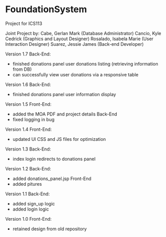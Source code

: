 # FoundationSystem
Project for ICS113

Joint Project by:
Cabe, Gerlan Mark (Database Administrator)
Cancio, Kyle Cedrick (Graphics and Layout Designer)
Rosalado, Isabela Marie (User Interaction Designer)
Suarez, Jessie James (Back-end Developer)

Version 1.7
Back-End:
- finished donations panel user donations listing (retrieving information from DB)
- can successfully view user donations via a responsive table

Version 1.6
Back-End:
- finished donations panel user information display

Version 1.5
Front-End:
- added the MOA PDF and project details
Back-End
- fixed logging in bug

Version 1.4
Front-End:
- updated UI CSS and JS files for optimization

Version 1.3
Back-End:
- index login redirects to donations panel

Version 1.2
Back-End:
- added donations_panel.jsp
Front-End
- added pitures

Version 1.1
Back-End:
- added sign_up logic
- added login logic

Version 1.0
Front-End:
- retained design from old repository
